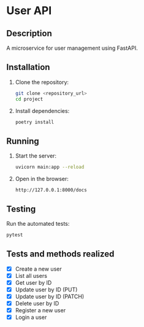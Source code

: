 # User API

## Description

A microservice for user management using FastAPI.

## Installation

1. Clone the repository:
    ```bash
    git clone <repository_url>
    cd project
    ```

2. Install dependencies:
    ```bash
    poetry install
    ```

## Running

1. Start the server:
    ```bash
    uvicorn main:app --reload
    ```

2. Open in the browser:
    ```plaintext
    http://127.0.0.1:8000/docs
    ```

## Testing

Run the automated tests:
```bash
pytest
```

## Tests and methods realized

- [x] Create a new user
- [x] List all users
- [x] Get user by ID
- [x] Update user by ID (PUT)
- [x] Update user by ID (PATCH)
- [x] Delete user by ID
- [x] Register a new user
- [x] Login a user
